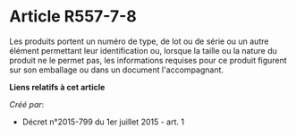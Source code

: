 # Article R557-7-8

Les produits portent un numéro de type, de lot ou de série ou un autre élément permettant leur identification ou, lorsque la
taille ou la nature du produit ne le permet pas, les informations requises pour ce produit figurent sur son emballage ou dans
un document l'accompagnant.

**Liens relatifs à cet article**

_Créé par_:

  - Décret n°2015-799 du 1er juillet 2015 - art. 1
